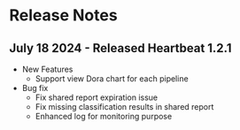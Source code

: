 # Release Notes
## July 18 2024 - Released Heartbeat 1.2.1
- New Features
  - Support view Dora chart for each pipeline
- Bug fix
  - Fix shared report expiration issue
  - Fix missing classification results in shared report
  - Enhanced log for monitoring purpose
    
